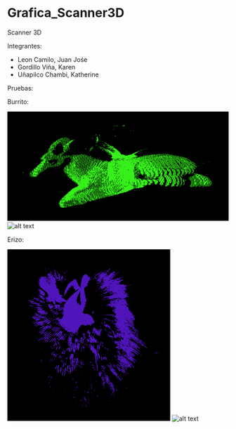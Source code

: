 # Grafica_Scanner3D
Scanner 3D

Integrantes:
- Leon Camilo, Juan Jośe
- Gordillo Viña, Karen
- Uñapilco Chambi, Katherine

Pruebas:

Burrito:

![alt text](burrito.png "Burrito_scanner") ![alt text](burrito_original.png "Burrito_scanner")

Erizo:

![alt text](erizo.png "Burrito_scanner") ![alt text](erizo_original.png "erizo_original")

